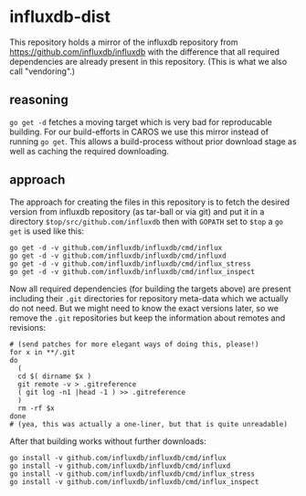 # influxdb-dist

This repository holds a mirror of the influxdb repository from 
https://github.com/influxdb/influxdb with the difference that all
required dependencies are already present in this repository.
(This is what we also call "vendoring".)

## reasoning

`go get -d` fetches a moving target which is very bad for reproducable
building. For our build-efforts in CAROS we use this mirror instead
of running `go get`. This allows a build-process without prior 
download stage as well as caching the required downloading.

## approach

The approach for creating the files in this repository is to fetch
the desired version from influxdb repository (as tar-ball or via git)
and put it in a directory `$top/src/github.com/influxdb` then with
`GOPATH` set to `$top` a `go get` is used like this:

~~~
go get -d -v github.com/influxdb/influxdb/cmd/influx
go get -d -v github.com/influxdb/influxdb/cmd/influxd
go get -d -v github.com/influxdb/influxdb/cmd/influx_stress
go get -d -v github.com/influxdb/influxdb/cmd/influx_inspect
~~~

Now all required dependencies (for building the targets above) are present
including their `.git` directories for repository meta-data which we
actually do not need. But we might need to know the exact versions later,
so we remove the `.git` repositories but keep the information about
remotes and revisions:

~~~
# (send patches for more elegant ways of doing this, please!)
for x in **/.git
do
  ( 
  cd $( dirname $x )
  git remote -v > .gitreference
  ( git log -n1 |head -1 ) >> .gitreference 
  )
  rm -rf $x
done
# (yea, this was actually a one-liner, but that is quite unreadable)
~~~

After that building works without further downloads:

~~~
go install -v github.com/influxdb/influxdb/cmd/influx
go install -v github.com/influxdb/influxdb/cmd/influxd
go install -v github.com/influxdb/influxdb/cmd/influx_stress
go install -v github.com/influxdb/influxdb/cmd/influx_inspect
~~~
